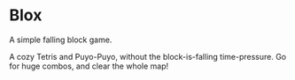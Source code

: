 # Blox

A simple falling block game.

A cozy Tetris and Puyo-Puyo, without the block-is-falling time-pressure. Go for
huge combos, and clear the whole map!
